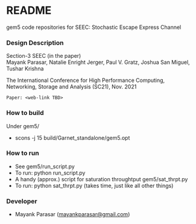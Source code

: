 # README #
gem5 code repositories for SEEC: Stochastic Escape Express Channel

### Design Description ###
Section-3 SEEC (in the paper)<br>
Mayank Parasar, Natalie Enright Jerger, Paul V. Gratz, Joshua San Miguel, Tushar Krishna

The International Conference for High Performance Computing, Networking, Storage and Analysis (SC21), Nov. 2021

`` Paper: <web-link TBD> ``

### How to build ###
Under gem5/
* scons -j 15 build/Garnet_standalone/gem5.opt

### How to run ###
* See gem5/run_script.py
* To run: python run_script.py
* A handy (approx.) script for saturation throughtput gem5/sat_thrpt.py
* To run: python sat_thrpt.py (takes time, just like all other things)
 
### Developer ###
* Mayank Parasar (mayankparasar@gmail.com)
